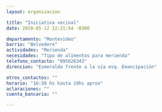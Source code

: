 ```yaml
---
layout: organizacion

title: "Iniciativa vecinal"
date: 2020-05-12 12:21:54 -0300

departamento: "Montevideo"
barrio: "Belvedere"
actividades: "Merienda"
necesidades: "Tipo de alimentos para merienda"
telefono_contacto: "095626343"
direccion: "Esmeralda frente a la vía esq. Emancipación"

otros_contactos: ""
horario: "16:30 hs hasta 19hs aprox"
aclaraciones: ""
cuenta_bancaria: ""

---
```

